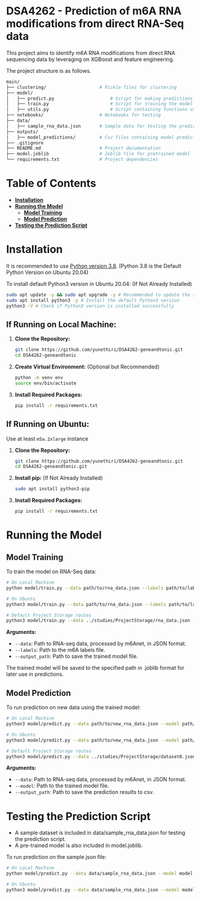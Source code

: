 # DSA4262 - Prediction of m6A RNA modifications from direct RNA-Seq data

This project aims to identify m6A RNA modifications from direct RNA sequencing data by leveraging on XGBoost and feature engineering.

The project structure is as follows.

```bash
main/
├── clustering/                    # Pickle files for clustering
├── model/
│   ├── predict.py                     # Script for making predictions
│   ├── train.py                       # Script for training the model
│   ├── utils.py                       # Script containing functions used for training and prediction
├── notebooks/                     # Notebooks for testing
├── data/
│   ├── sample_rna_data.json       # Sample data for testing the prediction script
├── outputs/
│   ├── model_predictions/         # Csv files containing model prediction outputs
├── .gitignore
├── README.md                      # Project documentation
├── model.joblib                   # Joblib file for pretrained model
└── requirements.txt               # Project dependencies
```


# Table of Contents
- **[Installation](#installation)**<br>
- **[Running the Model](#running-the-model)**<br>
  - **[Model Training](#model-training)**<br>
  - **[Model Prediction](#model-prediction)**<br>
- **[Testing the Prediction Script](#testing-the-prediction-script)**<br>

# Installation
It is recommended to use [Python version 3.8](https://www.python.org). (Python 3.8 is the Default Python Version on Ubuntu 20.04)

To install default Python3 version in Ubuntu 20.04: (If Not Already Installed)
```bash
sudo apt update -y && sudo apt upgrade -y # Recommended to update the system packages to their latest versions available
sudo apt install python3 -y # Install the default Python3 version
python3 -V # Check if Python3 version is installed successfully
```

## If Running on Local Machine:

1. **Clone the Repository:**
   ```bash
   git clone https://github.com/yunethiri/DSA4262-geneandtonic.git
   cd DSA4262-geneandtonic
   ```

2. **Create Virtual Environment:** (Optional but Recommended)
   ```bash
   python -m venv env
   source env/bin/activate
   ```
   
3. **Install Required Packages:**
   ```bash
   pip install -r requirements.txt
   ```

## If Running on Ubuntu:

Use at least `m5a.2xlarge` instance

1. **Clone the Repository:**
   ```bash
   git clone https://github.com/yunethiri/DSA4262-geneandtonic.git
   cd DSA4262-geneandtonic.git
   ```
   
2. **Install pip:** (If Not Already Installed)
   ```bash
   sudo apt install python3-pip
   ```

3. **Install Required Packages:**
   ```bash
   pip install -r requirements.txt
   ```

# Running the Model

## Model Training

To train the model on RNA-Seq data:
```bash
# On Local Machine
python model/train.py --data path/to/rna_data.json --labels path/to/labels_data.info --output_path path/to/save_model.joblib

# On Ubuntu
python3 model/train.py --data path/to/rna_data.json --labels path/to/labels_data.info --output_path path/to/save_model.joblib

# Default Project Storage routes
python3 model/train.py --data ../studies/ProjectStorage/rna_data.json --labels ../studies/ProjectStorage/labels_data.info.txt --output_path model.joblib
```
**Arguments:**
* ``--data``: Path to RNA-seq data, processed by m6Anet, in JSON format.
* ``--labels``: Path to the m6A labels file.
* ``--output_path``: Path to save the trained model file.

The trained model will be saved to the specified path in .joblib format for later use in predictions.

## Model Prediction

To run prediction on new data using the trained model:
```bash
# On Local Machine
python3 model/predict.py --data path/to/new_rna_data.json --model path/to/save_model.joblib --output_path path/to/predictions.csv

# On Ubuntu
python3 model/predict.py --data path/to/new_rna_data.json --model path/to/save_model.joblib --output_path path/to/predictions.csv

# Default Project Storage routes
python3 model/predict.py --data ../studies/ProjectStorage/dataset0.json --model model.joblib --output_path outputs/predictions.csv
```
**Arguments:**
* ``--data``: Path to RNA-seq data, processed by m6Anet, in JSON format.
* ``--model``: Path to the trained model file.
* ``--output_path``: Path to save the prediction results to csv.

# Testing the Prediction Script

- A sample dataset is included in data/sample_rna_data.json for testing the prediction script.
- A pre-trained model is also included in model.joblib.

To run prediction on the sample json file:
```bash
# On Local Machine
python model/predict.py --data data/sample_rna_data.json --model model.joblib --output_path outputs/model_predictions/sample_predictions.csv

# On Ubuntu
python3 model/predict.py --data data/sample_rna_data.json --model model.joblib --output_path outputs/model_predictions/sample_predictions.csv
```

